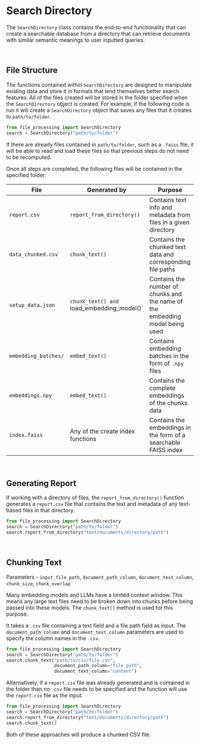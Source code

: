 <br>

# Search Directory

The `SearchDirectory` class contains the end-to-end functionality that can create a searchable database from a directory that can retrieve documents with similar semantic meanings to user inputted queries.

<br>

## File Structure

The functions contained within `SearchDirectory` are designed to manipulate existing data and store it in formats that lend themselves better search features. All of the files created will be stored in the folder specified when the `SearchDirectory` object is created. For example, if the following code is run it will create a `SearchDirectory` object that saves any files that it creates to `path/to/folder`.

```python
from file_processing import SearchDirectory
search = SearchDirectory("path/to/folder")
```

If there are already files contained in `path/to/folder`, such as a `.faiss` file, it will be able to read and load these files so that previous steps do not need to be recomputed.

Once all steps are completed, the following files will be contained in the specified folder:

| File | Generated by | Purpose |
| ---- | ------------ | ------- |
| `report.csv` | `report_from_directory()` | Contains text info and metadata from files in a given directory |
| `data_chunked.csv` | `chunk_text()` | Contains the chunked text data and corresponding file paths |
| `setup_data.json` | `chunk_text() and `load_embedding_model()` | Contains the number of chunks and the name of the embedding model being used |
| `embedding_batches/` | `embed_text()` | Contains embedding batches in the form of `.npy` files |
| `embeddings.npy` | `embed_text()` | Contains the complete embeddings of the chunks data |
| `index.faiss` | Any of the create index functions | Contains the embeddings in the form of a searchable FAISS index |

<br>

## Generating Report

If working with a directory of files, the `report_from_directory()` function generates a `report.csv` file that contains the text and metadata of any text-based files in that directory.

```python
from file_processing import SearchDirectory
search = SearchDirectory("path/to/folder")
search.report_from_directory("text/documents/directory/path")
```

<br>

## Chunking Text
Parameters - `input_file_path`, `document_path_column`, `document_text_column`, `chunk_size`, `chunk_overlap`

Many embedding models and LLMs have a limited context window. This means any large text files need to be broken down into chunks before being passed into these models. The `chunk_text()` method is used for this purpose.

It takes a `.csv` file containing a text field and a file path field as input. The `document_path_column` and `document_text_column` parameters are used to specify the column names in the `.csv`.

```python
from file_processing import SearchDirectory
search = SearchDirectory("path/to/folder")
search.chunk_text("path/to/csv/file.csv",
                  document_path_column="file path",
                  document_text_column="content")
```

Alternatively, if a `report.csv` file was already generated and is contained in the folder then no `.csv` file needs to be specified and the function will use the `report.csv` file as the input.

```python
from file_processing import SearchDirectory
search = SearchDirectory("path/to/folder")
search.report_from_directory("text/documents/directory/path")
search.chunk_text()
```

Both of these approaches will produce a chunked CSV file.

